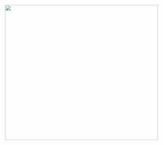 <img src="https://github.com/adam-telmat/adam-telmat/blob/main/banni%C3%A8re.png" style="width: 100%; height: 445px;" />



